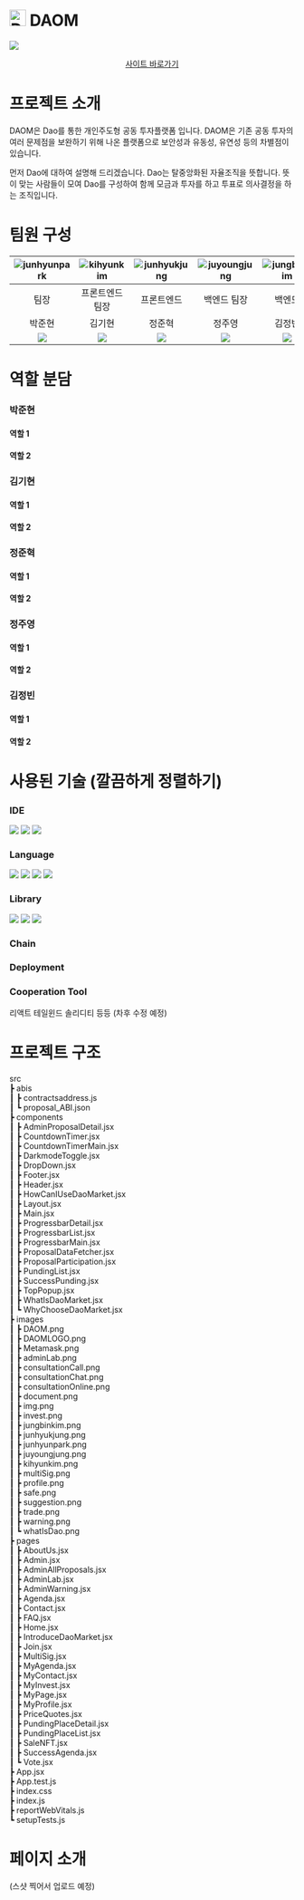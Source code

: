 # <img width="29" alt="DAOMLOGO" src="https://github.com/daomarket4/daomarket/assets/148733543/5b5b0075-c884-4f2c-98b5-06fc638570af"> DAOM
<img src="https://github.com/daomarket4/daomarket/assets/148733543/17a66737-4d2d-45ec-9b59-0c8625eb7ee3" />


<p align="center">
  <a href="https://daomarket.vercel.app/">사이트 바로가기</a>
</p>



# 프로젝트 소개
DAOM은 Dao를 통한 개인주도형 공동 투자플랫폼 입니다. DAOM은 기존 공동 투자의 여러 문제점을 보완하기 위해 나온 플랫폼으로 보안성과 유동성, 유연성 등의 차별점이 있습니다.

먼저 Dao에 대하여 설명해 드리겠습니다. Dao는 탈중앙화된 자율조직을 뜻합니다. 뜻이 맞는 사람들이 모여 Dao를 구성하여 함께 모금과 투자를 하고 투표로 의사결정을 하는 조직입니다.



# 팀원 구성


|![junhyunpark](https://github.com/daomarket4/daomarket/assets/148733543/fa9ab16e-d319-4e89-a1f5-1711892098b5)|![kihyunkim](https://github.com/daomarket4/daomarket/assets/148733543/0993c53f-357f-4c7f-b6ab-adcbaf2a9f63)|![junhyukjung](https://github.com/daomarket4/daomarket/assets/148733543/88497334-d234-4a8e-b950-e751855ad305)|![juyoungjung](https://github.com/daomarket4/daomarket/assets/148733543/89db5764-ec80-41be-9415-3e38b20bb9b0)|![jungbinkim](https://github.com/daomarket4/daomarket/assets/148733543/200867c3-ace1-4fca-bc62-19b0f585784d)|
|:---:|:---:|:---:|:---:|:---:|
|팀장|프론트엔드 팀장|프론트엔드|백엔드 팀장|백엔드|
|박준현|김기현|정준혁|정주영|김정빈|
|[<img src="https://img.shields.io/badge/Github-181717?style=flat&logo=github&logoColor=white" />](https://github.com/parkliam)|[<img src="https://img.shields.io/badge/Github-181717?style=flat&logo=github&logoColor=white" />](https://github.com/rootel123)|[<img src="https://img.shields.io/badge/Github-181717?style=flat&logo=github&logoColor=white" />](https://github.com/JUNHYUKJUNG)|[<img src="https://img.shields.io/badge/Github-181717?style=flat&logo=github&logoColor=white" />](https://github.com/wndud5814)|[<img src="https://img.shields.io/badge/Github-181717?style=flat&logo=github&logoColor=white" />](https://github.com/nanamingg/)|


# 역할 분담
### 박준현
#### 역할 1
#### 역할 2

### 김기현
#### 역할 1
#### 역할 2

### 정준혁
#### 역할 1
#### 역할 2

### 정주영
#### 역할 1
#### 역할 2

### 김정빈
#### 역할 1
#### 역할 2

# 사용된 기술 (깔끔하게 정렬하기)
### IDE
<div align="left">
	<img src="https://img.shields.io/badge/VisualStudio Code-007ACC?style=flat&logo=visualstudiocode&logoColor=white" />
	<img src="https://img.shields.io/badge/Truffle-5B474D?style=flat&logo=crunchyroll&logoColor=white" />
	<img src="https://img.shields.io/badge/Ganache-E4A562?style=flat&logo=task&logoColor=white" />
</div>

### Language
<div align="left">
	<img src="https://img.shields.io/badge/JavaScript-F7DF1E?style=flat&logo=javascript&logoColor=white" />
	<img src="https://img.shields.io/badge/HTML5-E34F26?style=flat&logo=html5&logoColor=white" />
	<img src="https://img.shields.io/badge/CSS3-1572B6?style=flat&logo=css3&logoColor=white" />
	<img src="https://img.shields.io/badge/Solidity-363636?style=flat&logo=solidity&logoColor=white" />
</div>

### Library
<div align="left">
	<img src="https://img.shields.io/badge/React Code-61DAFB?style=flat&logo=react&logoColor=white" />
	<img src="https://img.shields.io/badge/Tailwind-06B6D4?style=flat&logo=tailwindcss&logoColor=white" />
	<img src="https://img.shields.io/badge/Web3.js-F16822?style=flat&logo=web3dotjs&logoColor=white" />
</div>

### Chain

### Deployment

### Cooperation Tool

리액트 테일윈드 솔리디티 등등 (차후 수정 예정)

# 프로젝트 구조

src  
 ┣ abis  
 ┃ ┣ contractsaddress.js  
 ┃ ┗ proposal_ABI.json  
 ┣ components  
 ┃ ┣ AdminProposalDetail.jsx  
 ┃ ┣ CountdownTimer.jsx  
 ┃ ┣ CountdownTimerMain.jsx  
 ┃ ┣ DarkmodeToggle.jsx  
 ┃ ┣ DropDown.jsx  
 ┃ ┣ Footer.jsx  
 ┃ ┣ Header.jsx  
 ┃ ┣ HowCanIUseDaoMarket.jsx  
 ┃ ┣ Layout.jsx  
 ┃ ┣ Main.jsx  
 ┃ ┣ ProgressbarDetail.jsx  
 ┃ ┣ ProgressbarList.jsx  
 ┃ ┣ ProgressbarMain.jsx  
 ┃ ┣ ProposalDataFetcher.jsx  
 ┃ ┣ ProposalParticipation.jsx  
 ┃ ┣ PundingList.jsx  
 ┃ ┣ SuccessPunding.jsx  
 ┃ ┣ TopPopup.jsx  
 ┃ ┣ WhatIsDaoMarket.jsx  
 ┃ ┗ WhyChooseDaoMarket.jsx  
 ┣ images  
 ┃ ┣ DAOM.png  
 ┃ ┣ DAOMLOGO.png  
 ┃ ┣ Metamask.png  
 ┃ ┣ adminLab.png  
 ┃ ┣ consultationCall.png  
 ┃ ┣ consultationChat.png  
 ┃ ┣ consultationOnline.png  
 ┃ ┣ document.png  
 ┃ ┣ img.png  
 ┃ ┣ invest.png  
 ┃ ┣ jungbinkim.png  
 ┃ ┣ junhyukjung.png  
 ┃ ┣ junhyunpark.png  
 ┃ ┣ juyoungjung.png  
 ┃ ┣ kihyunkim.png  
 ┃ ┣ multiSig.png  
 ┃ ┣ profile.png  
 ┃ ┣ safe.png  
 ┃ ┣ suggestion.png  
 ┃ ┣ trade.png  
 ┃ ┣ warning.png  
 ┃ ┗ whatIsDao.png  
 ┣ pages  
 ┃ ┣ AboutUs.jsx  
 ┃ ┣ Admin.jsx  
 ┃ ┣ AdminAllProposals.jsx  
 ┃ ┣ AdminLab.jsx  
 ┃ ┣ AdminWarning.jsx  
 ┃ ┣ Agenda.jsx  
 ┃ ┣ Contact.jsx  
 ┃ ┣ FAQ.jsx  
 ┃ ┣ Home.jsx  
 ┃ ┣ IntroduceDaoMarket.jsx  
 ┃ ┣ Join.jsx  
 ┃ ┣ MultiSig.jsx  
 ┃ ┣ MyAgenda.jsx  
 ┃ ┣ MyContact.jsx  
 ┃ ┣ MyInvest.jsx  
 ┃ ┣ MyPage.jsx  
 ┃ ┣ MyProfile.jsx  
 ┃ ┣ PriceQuotes.jsx  
 ┃ ┣ PundingPlaceDetail.jsx  
 ┃ ┣ PundingPlaceList.jsx  
 ┃ ┣ SaleNFT.jsx  
 ┃ ┣ SuccessAgenda.jsx  
 ┃ ┗ Vote.jsx  
 ┣ App.jsx  
 ┣ App.test.js  
 ┣ index.css  
 ┣ index.js  
 ┣ reportWebVitals.js  
 ┗ setupTests.js  

# 페이지 소개
(스샷 찍어서 업로드 예정)
